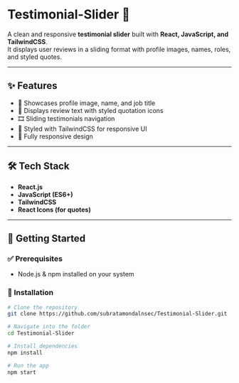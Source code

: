 # Testimonial-Slider 💬

A clean and responsive **testimonial slider** built with **React, JavaScript, and TailwindCSS**.  
It displays user reviews in a sliding format with profile images, names, roles, and styled quotes.

---

## ✨ Features
- 👤 Showcases profile image, name, and job title  
- 💬 Displays review text with styled quotation icons  
- 🎞️ Sliding testimonials navigation  
- 🎨 Styled with TailwindCSS for responsive UI  
- 📱 Fully responsive design  

---

## 🛠 Tech Stack
- **React.js**  
- **JavaScript (ES6+)**  
- **TailwindCSS**  
- **React Icons (for quotes)**  

---

## 🚀 Getting Started

### ✅ Prerequisites
- Node.js & npm installed on your system

### 🔧 Installation
```bash
# Clone the repository
git clone https://github.com/subratamondalnsec/Testimonial-Slider.git

# Navigate into the folder
cd Testimonial-Slider

# Install dependencies
npm install

# Run the app
npm start
